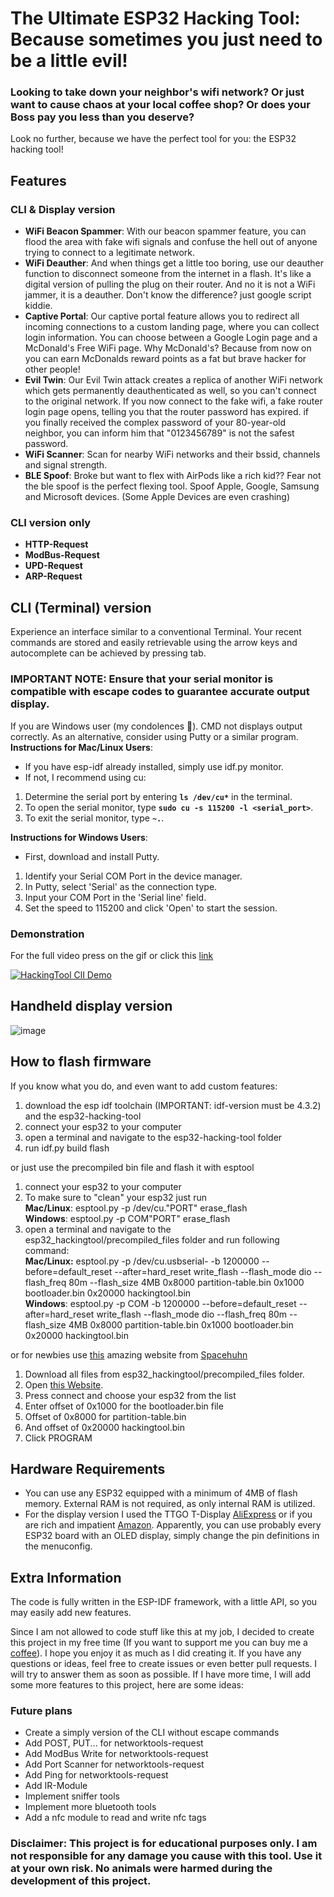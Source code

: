 # The Ultimate ESP32 Hacking Tool: Because sometimes you just need to be a little evil!
### Looking to take down your neighbor's wifi network? Or just want to cause chaos at your local coffee shop? Or does your Boss pay you less than you deserve?
Look no further, because we have the perfect tool for you: the ESP32 hacking tool!

## Features
### CLI & Display version
- **WiFi Beacon Spammer**: With our beacon spammer feature, you can flood the area with fake wifi signals and confuse the hell out of anyone trying to connect to a legitimate network.
- **WiFi Deauther**: And when things get a little too boring, use our deauther function to disconnect someone from the internet in a flash. It's like a digital version of pulling the plug on their router. And no it is not a WiFi jammer, it is a deauther. Don't know the difference? just google script kiddie.
- **Captive Portal**: Our captive portal feature allows you to redirect all incoming connections to a custom landing page, where you can collect login information. You can choose between a Google Login page and a McDonald's Free WiFi page. Why McDonald's? Because from now on you can earn McDonalds reward points as a fat but brave hacker for other people!
- **Evil Twin**: Our Evil Twin attack creates a replica of another WiFi network which gets permanently deauthenticated as well, so you can't connect to the original network. If you now connect to the fake wifi, a fake router login page opens, telling you that the router password has expired. if you finally received the complex password of your 80-year-old neighbor, you can inform him that "0123456789" is not the safest password.
- **WiFi Scanner**: Scan for nearby WiFi networks and their bssid, channels and signal strength.
- **BLE Spoof**: Broke but want to flex with AirPods like a rich kid?? Fear not the ble spoof is the perfect flexing tool. Spoof Apple, Google, Samsung and Microsoft devices. (Some Apple Devices are even crashing)
### CLI version only
- **HTTP-Request**
- **ModBus-Request**
- **UPD-Request**
- **ARP-Request**

## CLI (Terminal) version
Experience an interface similar to a conventional Terminal.
Your recent commands are stored and easily retrievable using the arrow keys and autocomplete can be achieved by pressing tab.
### **IMPORTANT NOTE**: Ensure that your serial monitor is compatible with escape codes to guarantee accurate output display.

If you are Windows user (my condolences 🥲). CMD not displays output correctly. As an alternative, consider using Putty or a similar program.
**Instructions for Mac/Linux Users**:
- If you have esp-idf already installed, simply use idf.py monitor.
- If not, I recommend using cu:
1. Determine the serial port by entering **`ls /dev/cu*`** in the terminal.
2. To open the serial monitor, type **`sudo cu -s 115200 -l <serial_port>`**.
3. To exit the serial monitor, type **`~.`**.

**Instructions for Windows Users**:
- First, download and install Putty.
1. Identify your Serial COM Port in the device manager.
2. In Putty, select 'Serial' as the connection type.
3. Input your COM Port in the 'Serial line' field.
4. Set the speed to 115200 and click 'Open' to start the session.

### Demonstration
For the full video press on the gif or click this [link](https://www.youtube.com/watch?v=y9GyKebK8XY)

[![HackingTool ClI Demo](https://i.imgur.com/HdnUQXB.gif)](https://www.youtube.com/watch?v=y9GyKebK8XY)

## Handheld display version
![image](https://i.imgur.com/aPWmspx.jpeg)

## How to flash firmware
If you know what you do, and even want to add custom features:
1. download the esp idf toolchain (IMPORTANT: idf-version must be 4.3.2) and the esp32-hacking-tool
2. connect your esp32 to your computer
3. open a terminal and navigate to the esp32-hacking-tool folder
4. run idf.py build flash

or just use the precompiled bin file and flash it with esptool
1. connect your esp32 to your computer
2. To make sure to "clean" your esp32 just run  
   **Mac/Linux**: esptool.py -p /dev/cu."PORT" erase_flash  
   **Windows**: esptool.py -p COM"PORT" erase_flash
3. open a terminal and navigate to the esp32_hackingtool/precompiled_files folder and run following command:  
  **Mac/Linux:** esptool.py -p /dev/cu.usbserial-<PORT> -b 1200000 --before=default_reset --after=hard_reset write_flash --flash_mode dio --flash_freq 80m --flash_size 4MB 0x8000 partition-table.bin 0x1000 bootloader.bin 0x20000 hackingtool.bin  
  **Windows**: esptool.py -p COM<PORT> -b 1200000 --before=default_reset --after=hard_reset write_flash --flash_mode dio --flash_freq 80m --flash_size 4MB 0x8000 partition-table.bin 0x1000 bootloader.bin 0x20000 hackingtool.bin

or for newbies use [this](https://esp.huhn.me) amazing website from [Spacehuhn](https://spacehuhn.com)
1. Download all files from esp32_hackingtool/precompiled_files folder.
2. Open [this Website](https://esp.huhn.me).
3. Press connect and choose your esp32 from the list
4. Enter offset of 0x1000 for the bootloader.bin file
5. Offset of 0x8000 for partition-table.bin
6. And offset of 0x20000 hackingtool.bin
7. Click PROGRAM

## Hardware Requirements
- You can use any ESP32 equipped with a minimum of 4MB of flash memory. External RAM is not required, as only internal RAM is utilized.
- For the display version I used the TTGO T-Display [AliExpress](https://aliexpress.com/item/33050639690.html?algo_pvid=f3353b8c-edf0-4bca-8686-7e315f706d40&algo_exp_id=f3353b8c-edf0-4bca-8686-7e315f706d40-0&pdp_ext_f=%7B%22sku_id%22%3A%2212000022706983282%22%7D&pdp_npi=2%40dis%21EUR%2115.33%2114.41%21%21%21%21%21%402101e9d116721750836725640e9b03%2112000022706983282%21sea) or if you are rich and impatient [Amazon](https://www.amazon.de/Wireless-Bluetooth-T-Display-Entwicklungsplatine-Arduino/dp/B09WHS11BK/ref=sr_1_3?crid=1KVYX4CZDSRJS&keywords=ttgo+esp32&qid=1672175654&sprefix=ttgo+%2Caps%2C218&sr=8-3). Apparently, you can use probably every ESP32 board with an OLED display, simply change the pin definitions in the menuconfig.

## Extra Information
The code is fully written in the ESP-IDF framework, with a little API, so you may easily add new features.

Since I am not allowed to code stuff like this at my job, I decided to create this project in my free time (If you want to support me you can buy me a [coffee](https://www.buymeacoffee.com/kl0ibi)). I hope you enjoy it as much as I did creating it. If you have any questions or ideas, feel free to create issues or even better pull requests. I will try to answer them as soon as possible.
If I have more time, I will add some more features to this project, here are some ideas:

### Future plans
- Create a simply version of the CLI without escape commands
- Add POST, PUT... for networktools-request
- Add ModBus Write for networktools-request
- Add Port Scanner for networktools-request
- Add Ping for networktools-request
- Add IR-Module
- Implement sniffer tools
- Implement more bluetooth tools
- Add a nfc module to read and write nfc tags


### Disclaimer: This project is for educational purposes only. I am not responsible for any damage you cause with this tool. Use it at your own risk. No animals were harmed during the development of this project.
